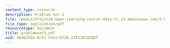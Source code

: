 ```yaml
---
content_type: resource
description: Problem Set 1
file: /media/https%3A/open-learning-course-data-rc.s3.amazonaws.com/2-003j-dynamics-and-vibration-13-013j-fall-2002/968b25da0c51bfea672b2f813834296f_problemset1.pdf
file_type: application/pdf
resourcetype: Document
title: problemset1.pdf
uid: 968b25da-0c51-bfea-672b-2f813834296f
---
```

